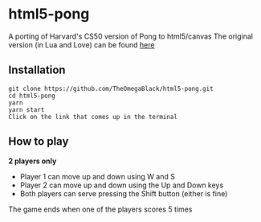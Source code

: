 # html5-pong
A porting of Harvard's CS50 version of Pong to html5/canvas
The original version (in Lua and Love) can be found [here](https://github.com/games50/pong)

## Installation
```
git clone https://github.com/TheOmegaBlack/html5-pong.git
cd html5-pong
yarn
yarn start
Click on the link that comes up in the terminal
```

## How to play
**2 players only**

- Player 1 can move up and down using W and S
- Player 2 can move up and down using the Up and Down keys
- Both players can serve pressing the Shift button (either is fine)

The game ends when one of the players scores 5 times

